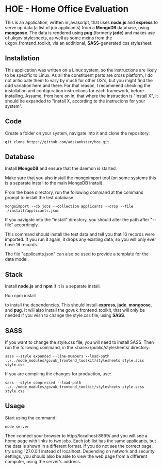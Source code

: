 HOE - Home Office Evaluation
============================

This is an application, written in javascript, that uses **node.js** and **express** to serve up data (a list of job applicants) from a **MongoDB** database, using **mongoose**. The data is rendered using **pug** (formerly **jade**) and makes use of ukgov stylesheets, as well as some mxins from the ukgov_frontend_toolkit, via an additional,  **SASS**-generated css stylesheet.

Installation
------------

This application was written on a Linux system, so the instructions are likely to be specific to Linux. As all the constituent parts are cross platform, I do not anticipate them to vary by much for other OS's, but you might find the odd variation here and there. For that reason, I recommend checking the installation and configuration instructions for each framework, before installing. Assume, from here on in, that where the instruction is "install X", it should be expanded to "install X, according to the instrucions for your system".


Code
----

Create a folder on your system, navigate into it and clone the repository:

    git clone https://github.com/adskankster/hoe.git


Database
--------

Install **MongoDB** and ensure that the daemon is started.

Make sure that you also install the mongoimport tool (on some systems this is a separate install to the main MongoDB install).

From the base directory, run the following command at the command prompt to install the test database:

    mongoimport --db jobs --collection applicants --drop --file ./install/applicants.json

If you navigate into the "install" directory, you should alter the path after "--file" accordingly.

This command should install the test data and tell you that 16 records were imported. If you run it again, it drops any existing data, so you will only ever have 16 records.

The file "applicants.json" can also be used to provide a template for the data model.


Stack
-----

Install **node.js** and **npm** if it is a separate install.

Run
    npm install

to install the dependencies. This should install **express**, **jade**, **mongoose**, and **pug**. It will also install the govuk_frontend_toolkit, that will only be needed if you wish to change the style.css file, using **SASS**.

SASS
----

If you want to change the style.css file, you will need to install SASS. Then run the following command, in the \<base\>/public/stylesheets/ directory:

    sass --style expanded --line-numbers --load-path ../../node_modules/govuk_frontend_toolkit/stylesheets style.scss style.css

If you are compiling the changes for production, use:

    sass --style compressed --load-path ../../node_modules/govuk_frontend_toolkit/stylesheets style.scss style.css


Usage
------

Start using the command:

    node server


Then connect your browser to http://localhost:8899/ and you will see a home page with links to two jobs. Each job list has the same applicants, but the data is shown in a different format. If you do not see the correct page, try using 127.0.0.1 instead of localhost. Depending on network and security settings, you should also be able to view the web page from a different computer, using the server's address.


